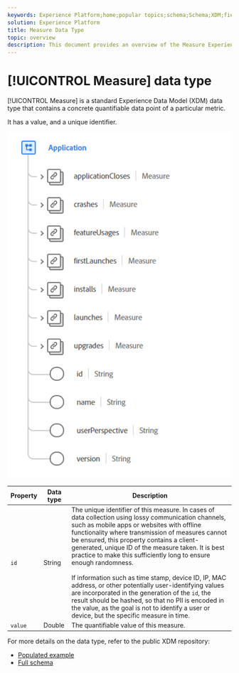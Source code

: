 ```yaml
---
keywords: Experience Platform;home;popular topics;schema;Schema;XDM;fields;schemas;Schemas;measure;datatype;data-type;data type;
solution: Experience Platform
title: Measure Data Type
topic: overview
description: This document provides an overview of the Measure Experience Data Model (XDM) data type.
---
```


# [!UICONTROL Measure] data type

[!UICONTROL Measure] is a standard Experience Data Model (XDM) data type that contains a concrete quantifiable data point of a particular metric.

It has a value, and a unique identifier.

<img src='../images/data-types/application.PNG' width=500 /><br />

| Property | Data type | Description |
| --- | --- | --- |
| `id` | String | The unique identifier of this measure. In cases of data collection using lossy communication channels, such as mobile apps or websites with offline functionality where transmission of measures cannot be ensured, this property contains a client-generated, unique ID of the measure taken. It is best practice to make this sufficiently long to ensure enough randomness. <br><br> If information such as time stamp, device ID, IP, MAC address, or other potentially user-identifying values are incorporated in the generation of the `id`, the result should be hashed, so that no PII is encoded in the value, as the goal is not to identify a user or device, but the specific measure in time. |
| `value` | Double | The quantifiable value of this measure. |

For more details on the data type, refer to the public XDM repository:

* [Populated example](https://github.com/adobe/xdm/blob/master/components/datatypes/data/measure.example.1.json)
* [Full schema](https://github.com/adobe/xdm/blob/master/components/datatypes/data/measure.schema.json)